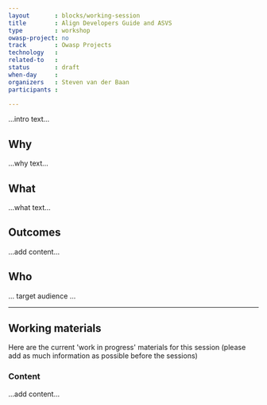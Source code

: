 ```yaml
---
layout       : blocks/working-session
title        : Align Developers Guide and ASVS
type         : workshop
owasp-project: no
track        : Owasp Projects
technology   :
related-to   :
status       : draft
when-day     :
organizers   : Steven van der Baan
participants :

---
```


...intro text...

## Why

...why text...

## What

...what text...

## Outcomes

...add content...

## Who

... target audience ...

--- 

## Working materials

Here are the current 'work in progress' materials for this session (please add as much information as possible before the sessions)

### Content

...add content...
